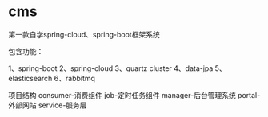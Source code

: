 # cms
第一款自学spring-cloud、spring-boot框架系统

包含功能：

1、spring-boot
2、spring-cloud
3、quartz cluster
4、data-jpa
5、elasticsearch
6、rabbitmq

项目结构
consumer-消费组件
job-定时任务组件
manager-后台管理系统
portal-外部网站
service-服务层